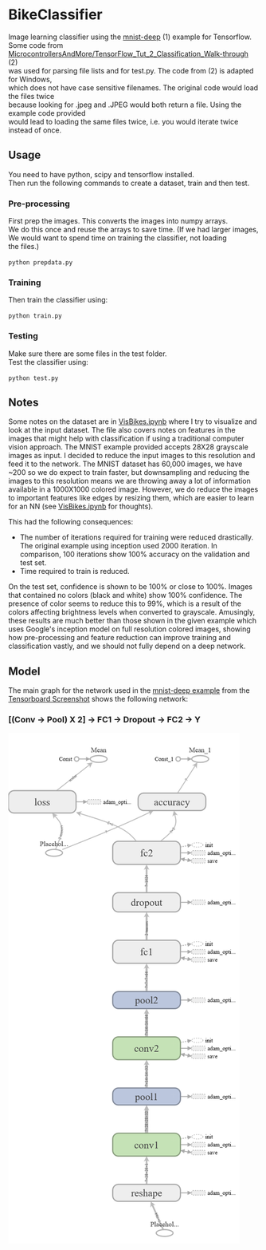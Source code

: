 # BikeClassifier
Image learning classifier using the [mnist-deep](https://github.com/tensorflow/tensorflow/blob/master/tensorflow/examples/tutorials/mnist/mnist_deep.py) (1) example for Tensorflow.  
Some code from [MicrocontrollersAndMore/TensorFlow_Tut_2_Classification_Walk-through
](https://github.com/MicrocontrollersAndMore/TensorFlow_Tut_2_Classification_Walk-through) (2)  
was used for parsing file lists and for test.py.
The code from (2) is adapted for Windows,  
which does not have case sensitive filenames. The 
original code would load the files twice  
because looking for .jpeg and .JPEG would 
both return a file. Using the example code provided  
would lead to loading the same files twice, i.e. you would iterate twice instead of once.  

## Usage
You need to have python, scipy and tensorflow installed.  
Then run the following commands to create a dataset, train and then test.

### Pre-processing
First prep the images. This converts the images into numpy arrays.  
We do this once and reuse the arrays to save time. (If we had larger images,  
We would want to spend time on training the classifier, not loading  
the files.)  

`python prepdata.py`  

### Training
Then train the classifier using:  

`python train.py`  

### Testing
Make sure there are some files in the test folder.  
Test the classifier using:  

`python test.py`

## Notes
Some notes on the dataset are in [VisBikes.ipynb](https://github.com/iamsurya/BikeClassifier/blob/master/VisBikes.ipynb) where I try to visualize and look at the input dataset.
The file also covers notes on features in the images that might help with classification if using a traditional computer vision approach.
The MNIST example provided accepts 28X28 grayscale images as input. I decided to reduce the input images to this resolution and feed it to the network. The MNIST dataset has 60,000 images, we have ~200 so we do expect to train faster, but downsampling and reducing the images to this resolution means we are throwing away a lot of information available in a 1000X1000 colored image. However, we do reduce the images to important features like edges by resizing them, which are easier to learn for an NN (see [VisBikes.ipynb](https://github.com/iamsurya/BikeClassifier/blob/master/VisBikes.ipynb) for thoughts).

This had the following consequences:
* The number of iterations required for training were reduced drastically. The original example using inception used 2000 iteration. In comparison, 100 iterations show 100% accuracy on the validation and test set.
* Time required to train is reduced.  

On the test set, confidence is shown to be 100% or close to 100%. Images that contained no colors (black and white) show 100% confidence. The presence of color seems to reduce this to 99%, which is a result of the colors affecting brightness levels when converted to grayscale. Amusingly, these results are much better than those shown in the given example which uses Google's inception model on full resolution colored images, showing how pre-processing and feature reduction can improve training and classification vastly, and we should not fully depend on a deep network.

## Model

The main graph for the network used in the [mnist-deep example](https://github.com/tensorflow/tensorflow/blob/master/tensorflow/examples/tutorials/mnist/mnist_deep.py) from the [Tensorboard Screenshot](https://github.com/iamsurya/BikeClassifier/raw/master/TensorboardScreenshot.PNG) shows the following network:  
### \[(Conv -> Pool) X 2\] -> FC1 -> Dropout -> FC2 -> Y
![MainGraph](https://github.com/iamsurya/BikeClassifier/raw/master/main-graph.png)